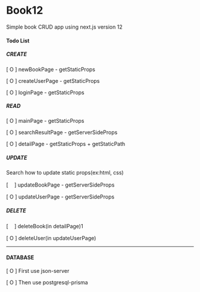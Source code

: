 # Book12

Simple book CRUD app using next.js version 12

#### Todo List

##### CREATE

[ O ] newBookPage - getStaticProps

[ O ] createUserPage - getStaticProps

[ O ] loginPage - getStaticProps

##### READ

[ O ] mainPage - getStaticProps

[ O ] searchResultPage - getServerSideProps

[ O ] detailPage - getStaticProps + getStaticPath

##### UPDATE

Search how to update static props(ex:html, css)

[ㅤ ] updateBookPage - getServerSideProps

[ O ] updateUserPage - getServerSideProps

##### DELETE

[ㅤ ] deleteBook(in detailPage)1

[ O ] deleteUser(in updateUserPage)

---

#### DATABASE

[ O ] First use json-server

[ O ] Then use postgresql-prisma
